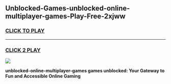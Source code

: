 
## Unblocked-Games-unblocked-online-multiplayer-games-Play-Free-2xjww
<h3>
<a href="https://premium76.site?title=unblocked-online-multiplayer-games&ref=23A">CLICK TO PLAY</a></h3>
<hr>

<h3>
<a href="https://premium76.site?title=unblocked-online-multiplayer-games&ref=23A">CLICK 2 PLAY</a>
  
</h3>

<a href="https://premium76.site?title=unblocked-online-multiplayer-games&ref=23A"><img src="https://clearcache.store/games.png"></a>


**unblocked-online-multiplayer-games games unblocked: Your Gateway to Fun and Accessible Online Gaming**
